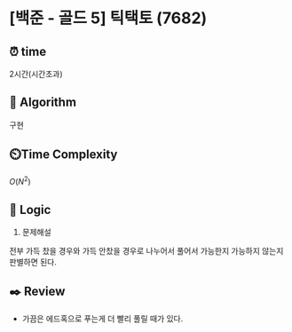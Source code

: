 # [백준 - 골드 5] 틱택토 (7682)

## ⏰  **time**

2시간(시간초과)

## :pushpin: **Algorithm**

구현

## ⏲️**Time Complexity**

$O(N^2)$

## :round_pushpin: **Logic**
1. 문제해설

전부 가득 찼을 경우와 가득 안찼을 경우로 나누어서 풀어서 가능한지 가능하지 않는지 판별하면 된다.

## :black_nib: **Review**
- 가끔은 에드혹으로 푸는게 더 빨리 풀릴 때가 있다.
